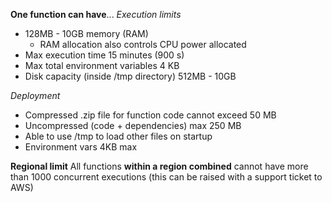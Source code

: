 
**One function can have**...
*Execution limits*
- 128MB - 10GB memory (RAM)
	- RAM allocation also controls CPU power allocated
- Max execution time 15 minutes (900 s)
- Max total environment variables 4 KB
- Disk capacity (inside /tmp directory) 512MB - 10GB

*Deployment*
- Compressed .zip file for function code cannot exceed 50 MB
- Uncompressed (code + dependencies) max 250 MB
- Able to use /tmp to load other files on startup
- Environment vars 4KB max

**Regional limit**
All functions **within a region combined** cannot have more than 1000 concurrent executions
(this can be raised with a support ticket to AWS)